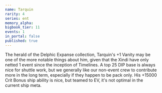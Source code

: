 ```yaml
---
name: Tarquin
rarity: 4
series: ent
memory_alpha:
bigbook_tier: 11
events: 1
in_portal: false
published: true
---
```


The herald of the Delphic Expanse collection, Tarquin's +1 Vanity may be one of the more notable things about him, given that the Xindi have only netted 1 event since the inception of Timelines. A top 25 DIP base is always nice for shuttle work, but we generally like our non-event crew to contribute more in the long term, especially if they happen to be pack only. His +15000 Crit Bonus ship ability is nice, but teamed to EV, it's not optimal in the current ship meta.
